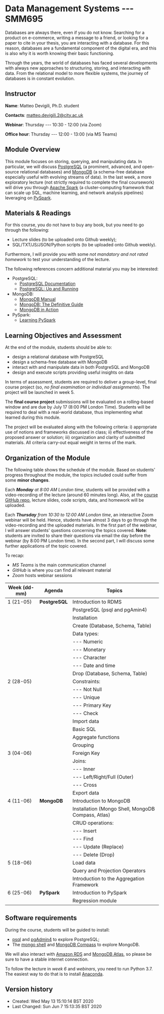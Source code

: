 # Data Management Systems --- SMM695
Databases are always there, even if you do not know. Searching for a product on
e-commerce, writing a message to a friend, or looking for a paper to cite in
your thesis, you are interacting with a database. For this reason, databases are
a fundamental component of the digital era, and this is also why it is worth
knowing their basic functioning.

Through the years, the world of databases has faced several developments with
always new approaches to structuring, storing, and interacting with data. From
the relational model to more flexible systems, the journey of databases is in
constant evolution. 

## Instructor
**Name**: Matteo Devigili, Ph.D. student

**Contacts**: matteo.devigili.2@city.ac.uk

**Webinar**: Thursday --- 10:30 - 12:00 (via Zoom)

**Office hour**: Thursday --- 12:00 - 13:00 (via MS Teams)

## Module Overview
This module focuses on storing, querying, and manipulating data. In
particular, we will discuss [PostgreSQL](https://www.postgresql.org) (a
prominent, advanced, and open-source relational databases) and
[MongoDB](https://www.mongodb.com) (a schema-free database especially useful
with evolving streams of data). In the last week, a more exploratory lecture
(not strictly required to complete the final coursework) will drive you through
[Apache Spark](https://spark.apache.org) (a cluster-computing framework that
can scale up SQL, machine learning, and network analysis pipelines) leveraging
on [PySpark](https://spark.apache.org/docs/latest/api/python/index.html#).

## Materials & Readings
For this course, you do not have to buy any book, but you need to go through
the following:

* Lecture slides (to be uploaded onto Github weekly);
* SQL/TXT/JS/JSON/Python scripts (to be uploaded onto Github weekly).

Furthermore, I will provide you with some _not mandatory and not rated homework_
to test your understanding of the lecture. 

The following references concern additional material you may be interested:
* PostgreSQL:
  * [PostgreSQL Documentation](https://www.postgresql.org/docs/12/index.html)
  * [PostgreSQL: Up and Running](http://shop.oreilly.com/product/0636920052715.do)
* MongoDB:
  * [MongoDB Manual](https://docs.mongodb.com/manual/)
  * [MongoDB: The Definitive Guide](http://shop.oreilly.com/product/0636920049531.do)
  * [MongoDB in Action](https://www.manning.com/books/mongodb-in-action-second-edition)
* PySpark:
  * [Learning PySpark](https://link.springer.com/book/10.1007%2F978-1-4842-4961-1)

## Learning Objectives and Assessment
At the end of the module, students should be able to:

* design a relational database with PostgreSQL
* design a schema-free database with MongoDB
* interact with and manipulate data in both PostgreSQL and MongoDB
* design and execute scripts providing useful insights on data

In terms of assessment, students are required to deliver a group-level, final
course project (so, _no final examination or individual assignments_). The
project will be launched in week 5.

The **final course project** submissions will be evaluated on a rolling-based
window and are due by July 17 (8:00 PM London Time).  Students will be required
to deal with a real-world database, thus implementing what learned during this
module.

The project will be evaluated along with the following criteria: i) appropriate use
of notions and frameworks discussed in class; ii) effectiveness of the proposed
answer or solution; iii) organization and clarity of submitted materials. All
criteria carry-out equal weight in terms of the mark.

## Organization of the Module
The following table shows the schedule of the module. Based on students'
progress throughout the module, the topics included could suffer from some **minor
changes**.

Each _**Monday** at 8:00 AM London time_, students will be provided with a
video-recording of the lecture (around 60 minutes long). Also, at the 
[course GitHub repo](https://github.com/mattDevigili/dms-smm695), lecture slides, code scripts, data, and homework will be
uploaded.

Each _**Thursday** from 10:30 to 12:00 AM London time_, an interactive Zoom webinar
will be held. Hence, students have almost 3 days to go through the
video-recording and the uploaded materials. In the first part of the webinar, I
will answer students' questions concerning the topics covered. **Note**:
students are invited to share their questions via email the day before the
webinar (by 8:00 PM London time). In the second part, I will discuss some
further applications of the topic covered. 

To recap:
* _MS Teams_ is the main communication channel
* _GitHub_ is where you can find all relevant material
* _Zoom_ hosts webinar sessions

| Week (dd-mm) | Agenda         | Topics                                             |
|--------------|----------------|----------------------------------------------------|
| 1 (21-05)    | **PostgreSQL** | Introduction to RDMS                               |
|              |                | PostgreSQL (psql and pgAmin4)                      |
|              |                | Installation                                       |
|              |                | Create (Database, Schema, Table)                   |
|              |                | Data types:                                        |
|              |                | --- Numeric                                        |
|              |                | --- Monetary                                       |
|              |                | --- Character                                      |
|              |                | --- Date and time                                  |
|              |                | Drop (Database, Schema, Table)                     |
| 2 (28-05)    |                | Constraints:                                       |
|              |                | --- Not Null                                       |
|              |                | --- Unique                                         |
|              |                | --- Primary Key                                    |
|              |                | --- Check                                          |
|              |                | Import data                                        |
|              |                | Basic SQL                                          |
|              |                | Aggregate functions                                |
|              |                | Grouping                                           |
| 3 (04-06)    |                | Foreign Key                                        |
|              |                | Joins:                                             |
|              |                | --- Inner                                          |
|              |                | --- Left/Right/Full (Outer)                        |
|              |                | --- Cross                                          |
|              |                | Export data                                        |
| 4 (11-06)    | **MongoDB**    | Introduction to MongoDB                            |
|              |                | Installation (Mongo Shell, MongoDB Compass, Atlas) |
|              |                | CRUD operations:                                   |
|              |                | --- Insert                                         |
|              |                | --- Find                                           |
|              |                | --- Update (Replace)                               |
|              |                | --- Delete (Drop)                                  |
| 5 (18-06)    |                | Load data                                          |
|              |                | Query and Projection Operators                     |
|              |                | Introduction to the Aggregation Framework          |
| 6 (25-06)    | **PySpark**    | Introduction to PySpark                            |
|              |                | Regression module                                  |



## Software requirements
During the course, students will be guided to install:
* [psql](https://www.postgresql.org/docs/12/app-psql.html) and [pgAdmin4](https://www.pgadmin.org) to explore PostgreSQL;
* The [mongo shell](https://www.mongodb.com/download-center/community) and [MongoDB Compass](https://www.mongodb.com/products/compass) to explore MongoDB.

We will also interact with [Amazon RDS](https://aws.amazon.com/rds/) and [MongoDB Atlas](https://www.mongodb.com/cloud/atlas),
so please be sure to have a stable internet connection. 

To follow the lecture in _week 6_ and _webinars_, you need to run Python 3.7. The
easiest way to do that is to install [Anaconda](https://www.anaconda.com/products/individual).

## Version history
* Created: Wed May 13 15:10:14 BST 2020
* Last Changed: Sun Jun  7 15:13:35 BST 2020 
